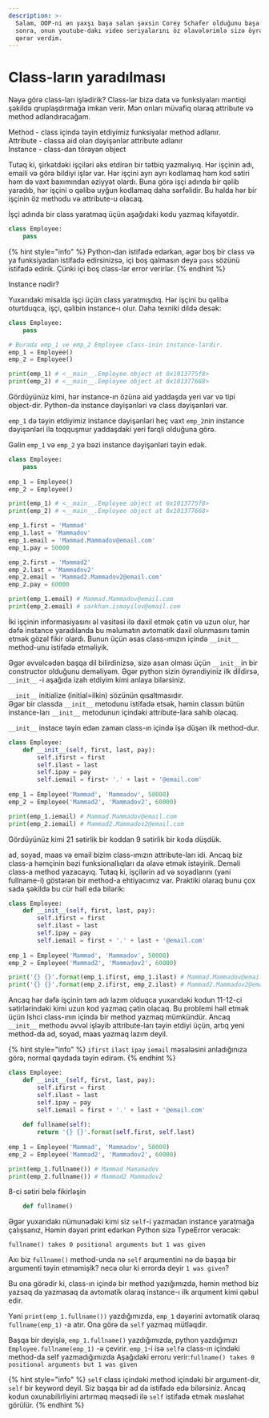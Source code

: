 ```yaml
---
description: >-
  Salam, OOP-ni ən yaxşı başa salan şəxsin Corey Schafer olduğunu başa düşdükdən
  sonra, onun youtube-dakı video seriyalarını öz əlavələrimlə sizə öyrətməyə
  qərar verdim.
---
```


# Class-ların yaradılması

Nəyə görə class-ları işlədirik? Class-lar bizə data və funksiyaları məntiqi şəkildə qruplaşdırmağa imkan verir. Mən onları müvafiq olaraq attribute və method adlandıracağam. 

Method - class içində təyin etdiyimiz funksiyalar method adlanır.  
Attribute - classa aid olan dəyişənlər attribute adlanır  
Instance - class-dan törəyən object

Tutaq ki, şirkətdəki işçiləri əks etdirən bir tətbiq yazmalıyıq. Hər işçinin adı, emaili və görə bildiyi işlər var. Hər işçini ayrı ayrı kodlamaq həm kod sətiri həm də vaxt baxımından əziyyət olardı. Buna görə işçi adında bir qəlib yaradıb, hər işçini o qəlibə uyğun kodlamaq daha sərfəlidir. Bu halda hər bir işçinin öz methodu və attribute-u olacaq.

İşçi adında bir class yaratmaq üçün aşağıdaki kodu yazmaq kifayətdir.

```python
class Employee:
    pass
```

{% hint style="info" %}
Python-dan istifadə edərkən, əgər boş bir class və ya funksiyadan istifadə edirsinizsə, içi boş qalmasın deyə `pass` sözünü istifadə edirik. Çünki içi boş class-lar error verirlər.
{% endhint %}

Instance nədir?

Yuxarıdaki misalda işçi üçün class yaratmışdıq. Hər işçini bu qəlibə oturtduqca, işçi, qəlibin instance-ı olur. Daha texniki dildə desək:

```python
class Employee:
    pass

# Burada emp_1 ve emp_2 Employee class-inin instance-lardir.
emp_1 = Employee() 
emp_2 = Employee()

print(emp_1) # <__main__.Employee object at 0x1013775f8>
print(emp_2) # <__main__.Employee object at 0x101377668>
```



Gördüyünüz kimi, hər instance-ın özünə aid yaddaşda yeri var və tipi object-dir. Python-da instance dəyişənləri və class dəyişənləri var.

`emp_1` də təyin etdiyimiz instance dəyişənləri heç vaxt `emp_2`nin instance dəyişənləri ilə toqquşmur yaddaşdaki yeri fərqli olduğuna görə.

Gəlin `emp_1` və `emp_2` yə bəzi instance dəyişənləri təyin edək.

 

```python
class Employee:
    pass
    
emp_1 = Employee()
emp_2 = Employee()

print(emp_1) # <__main__.Employee object at 0x1013775f8>
print(emp_2) # <__main__.Employee object at 0x101377668>

emp_1.first = 'Mammad'
emp_1.last = 'Mammadov'
emp_1.email = 'Mammad.Mammadov@email.com'
emp_1.pay = 50000

emp_2.first = 'Mammad2'
emp_2.last = 'Mammadov2'
emp_2.email = 'Mammad2.Mammadov2@email.com'
emp_2.pay = 60000

print(emp_1.email) # Mammad.Mammadov@email.com
print(emp_2.email) # sarkhan.ismayilov@email.com
```

İki işçinin informasiyasını əl vasitəsi ilə daxil etmək çətin və uzun olur, hər dəfə instance yaradılanda bu məlumatın avtomatik daxil olunmasını təmin etmək gözəl fikir olardı. Bunun üçün əsas class-ımızın içində `__init__` method-unu istifadə etməliyik.

Əgər əvvəlcədən başqa dil bilirdinizsə, sizə asan olması üçün `__init__`in bir constructor olduğunu deməliyəm. Əgər python sizin öyrəndiyiniz ilk dildirsə, `__init__` -i aşağıda izah etdiyim kimi anlaya bilərsiniz.

`__init__` initialize \(initial=ilkin\) sözünün qısaltmasıdır.   
Əgər bir classda `__init__` metodunu istifadə etsək, həmin classın bütün instance-ları `__init__` metodunun içindəki attribute-lara sahib olacaq.

`__init__` instace təyin edən zaman class-ın içində işə düşən ilk method-dur.

```python
class Employee:
    def __init__(self, first, last, pay):
        self.ifirst = first
        self.ilast = last
        self.ipay = pay
        self.iemail = first+ '.' + last + '@email.com'
    
emp_1 = Employee('Mammad', 'Mammadov', 50000)
emp_2 = Employee('Mammad2', 'Mammadov2', 60000)

print(emp_1.iemail) # Mammad.Mammadov@email.com
print(emp_2.iemail) # Mammad2.Mammadov2@email.com
```

Gördüyünüz kimi 21 sətirlik bir koddan 9 sətirlik bir koda düşdük.

ad, soyad, maas və email bizim class-ımızın attribute-ları idi. Ancaq biz class-a həmçinin bəzi funksionallıqları da əlavə etmək istəyirik. Deməli class-a method yazacayıq. Tutaq ki, işçilərin ad və soyadlarını \(yəni fullname-i\) göstərən bir method-a ehtiyacımız var. Praktiki olaraq bunu çox sadə şəkildə bu cür həll edə bilərik:

```python
class Employee:
    def __init__(self, first, last, pay):
        self.ifirst = first
        self.ilast = last
        self.ipay = pay
        self.iemail = first + '.' + last + '@email.com'
    
emp_1 = Employee('Mammad', 'Mammadov', 50000)
emp_2 = Employee('Mammad2', 'Mammadov2', 60000)

print('{} {}'.format(emp_1.ifirst, emp_1.ilast) # Mammad.Mammadov@email.com
print('{} {}'.format(emp_2.ifirst, emp_2.ilast) # Mammad2.Mammadov2@email.com
```

Ancaq hər dəfə işçinin tam adı lazım olduqca yuxarıdaki kodun 11-12-ci sətirlərindəki kimi uzun kod yazmaq çətin olacaq. Bu problemi həll etmək üçün Ishci class-ının içində bir method yazmaq mümkündür. Ancaq `__init__` methodu əvvəl işləyib attribute-ları təyin etdiyi üçün, artıq yeni method-da ad, soyad, maas yazmaq lazım deyil.

{% hint style="info" %}
`ifirst` `ilast` `ipay` `iemail` məsələsini anladığınıza görə, normal qaydada təyin edirəm.
{% endhint %}

```python
class Employee:
    def __init__(self, first, last, pay):
        self.ifirst = first
        self.ilast = last
        self.ipay = pay
        self.iemail = first + '.' + last + '@email.com'
        
    def fullname(self):
        return '{} {}'.format(self.first, self.last)
        
emp_1 = Employee('Mammad', 'Mammadov', 50000)
emp_2 = Employee('Mammad2', 'Mammadov2', 60000)

print(emp_1.fullname()) # Mammad Mamamadov
print(emp_2.fullname()) # Mammad2 Mammadov2
```

 8-ci sətiri belə fikirləşin 

```python
    def fullname()
```

Əgər yuxarıdakı nümunədəki kimi siz `self`-i yazmadan instance yaratmağa çalışsanız, Həmin dəyəri print edərkən Python sizə TypeError verəcək:

`fullname() takes 0 positional arguments but 1 was given`

Axı biz `fullname()` method-unda nə `self` arqumentini nə də başqa bir argumenti təyin etməmişik? necə olur ki errorda deyir `1 was given`? 

Bu ona görədir ki, class-ın içində bir method yazığımızda, həmin method biz yazsaq da yazmasaq da avtomatik olaraq instance-ı ilk arqument kimi qəbul edir.  

Yəni `print(emp_1.fullname())` yazdığımızda, `emp_1` dəyərini avtomatik olaraq `fullname(emp_1)` -a atır. Ona görə də `self` yazmaq mütləqdir.

Başqa bir deyişlə, `emp_1.fullname()` yazdığımızda, python yazdığımızı `Employee.fullname(emp_1)` -ə çevirir. `emp_1`-i isə `self`ə class-ın içindəki method-da self yazmadığımızda  Aşağıdaki erroru verir:`fullname() takes 0 positional arguments but 1 was given`

{% hint style="info" %}
`self` class içindəki method içindəki bir  argument-dir, `self` bir keyword deyil. Siz başqa bir ad da istifadə edə bilərsiniz. Ancaq kodun oxunabilirliyini artırmaq məqsədi ilə `self` istifadə etmək məsləhət görülür. 
{% endhint %}


